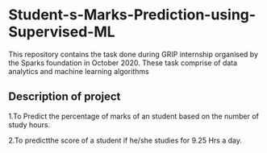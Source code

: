 # Student-s-Marks-Prediction-using-Supervised-ML

This repository contains the task done during GRIP internship organised by the Sparks foundation in October 2020. These task comprise of data analytics and machine learning algorithms

## Description of project

1.To Predict the percentage of marks of an student based on the number of study hours.

2.To predictthe score of a student if he/she studies for 9.25 Hrs a day.
